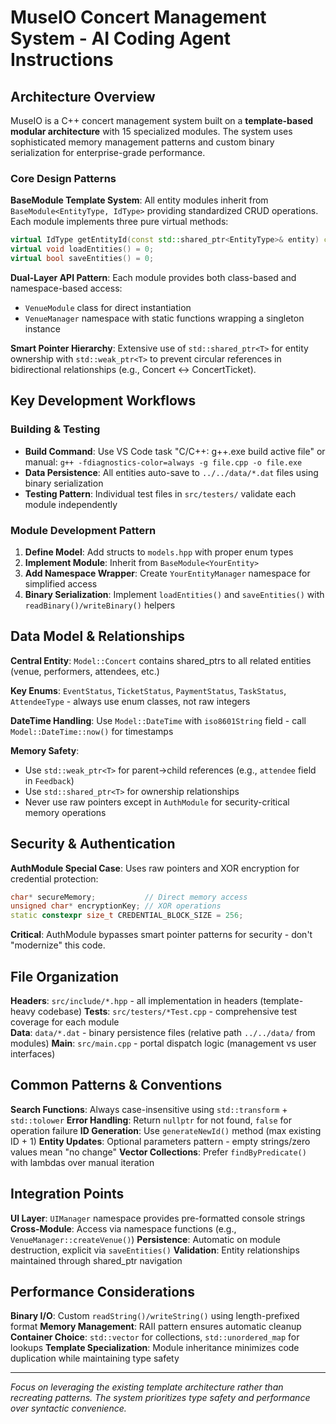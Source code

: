 # MuseIO Concert Management System - AI Coding Agent Instructions

## Architecture Overview

MuseIO is a C++ concert management system built on a **template-based modular architecture** with 15 specialized modules. The system uses sophisticated memory management patterns and custom binary serialization for enterprise-grade performance.

### Core Design Patterns

**BaseModule Template System**: All entity modules inherit from `BaseModule<EntityType, IdType>` providing standardized CRUD operations. Each module implements three pure virtual methods:
```cpp
virtual IdType getEntityId(const std::shared_ptr<EntityType>& entity) const = 0;
virtual void loadEntities() = 0;
virtual bool saveEntities() = 0;
```

**Dual-Layer API Pattern**: Each module provides both class-based and namespace-based access:
- `VenueModule` class for direct instantiation
- `VenueManager` namespace with static functions wrapping a singleton instance

**Smart Pointer Hierarchy**: Extensive use of `std::shared_ptr<T>` for entity ownership with `std::weak_ptr<T>` to prevent circular references in bidirectional relationships (e.g., Concert ↔ ConcertTicket).

## Key Development Workflows

### Building & Testing
- **Build Command**: Use VS Code task "C/C++: g++.exe build active file" or manual: `g++ -fdiagnostics-color=always -g file.cpp -o file.exe`
- **Data Persistence**: All entities auto-save to `../../data/*.dat` files using binary serialization
- **Testing Pattern**: Individual test files in `src/testers/` validate each module independently

### Module Development Pattern
1. **Define Model**: Add structs to `models.hpp` with proper enum types
2. **Implement Module**: Inherit from `BaseModule<YourEntity>` 
3. **Add Namespace Wrapper**: Create `YourEntityManager` namespace for simplified access
4. **Binary Serialization**: Implement `loadEntities()` and `saveEntities()` with `readBinary()/writeBinary()` helpers

## Data Model & Relationships

**Central Entity**: `Model::Concert` contains shared_ptrs to all related entities (venue, performers, attendees, etc.)

**Key Enums**: `EventStatus`, `TicketStatus`, `PaymentStatus`, `TaskStatus`, `AttendeeType` - always use enum classes, not raw integers

**DateTime Handling**: Use `Model::DateTime` with `iso8601String` field - call `Model::DateTime::now()` for timestamps

**Memory Safety**: 
- Use `std::weak_ptr<T>` for parent→child references (e.g., `attendee` field in `Feedback`)
- Use `std::shared_ptr<T>` for ownership relationships
- Never use raw pointers except in `AuthModule` for security-critical memory operations

## Security & Authentication

**AuthModule Special Case**: Uses raw pointers and XOR encryption for credential protection:
```cpp
char* secureMemory;           // Direct memory access
unsigned char* encryptionKey; // XOR operations
static constexpr size_t CREDENTIAL_BLOCK_SIZE = 256;
```

**Critical**: AuthModule bypasses smart pointer patterns for security - don't "modernize" this code.

## File Organization

**Headers**: `src/include/*.hpp` - all implementation in headers (template-heavy codebase)
**Tests**: `src/testers/*Test.cpp` - comprehensive test coverage for each module  
**Data**: `data/*.dat` - binary persistence files (relative path `../../data/` from modules)
**Main**: `src/main.cpp` - portal dispatch logic (management vs user interfaces)

## Common Patterns & Conventions

**Search Functions**: Always case-insensitive using `std::transform` + `std::tolower`
**Error Handling**: Return `nullptr` for not found, `false` for operation failure
**ID Generation**: Use `generateNewId()` method (max existing ID + 1)
**Entity Updates**: Optional parameters pattern - empty strings/zero values mean "no change"
**Vector Collections**: Prefer `findByPredicate()` with lambdas over manual iteration

## Integration Points

**UI Layer**: `UIManager` namespace provides pre-formatted console strings
**Cross-Module**: Access via namespace functions (e.g., `VenueManager::createVenue()`)
**Persistence**: Automatic on module destruction, explicit via `saveEntities()`
**Validation**: Entity relationships maintained through shared_ptr navigation

## Performance Considerations

**Binary I/O**: Custom `readString()/writeString()` using length-prefixed format
**Memory Management**: RAII pattern ensures automatic cleanup
**Container Choice**: `std::vector` for collections, `std::unordered_map` for lookups
**Template Specialization**: Module inheritance minimizes code duplication while maintaining type safety

---
*Focus on leveraging the existing template architecture rather than recreating patterns. The system prioritizes type safety and performance over syntactic convenience.*
